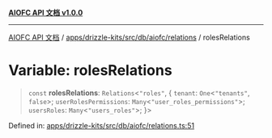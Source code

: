 [**AIOFC API 文档 v1.0.0**](../../../../../../../README.md)

***

[AIOFC API 文档](../../../../../../../modules.md) / [apps/drizzle-kits/src/db/aiofc/relations](../README.md) / rolesRelations

# Variable: rolesRelations

> `const` **rolesRelations**: `Relations`\<`"roles"`, \{ `tenant`: `One`\<`"tenants"`, `false`\>; `userRolesPermissions`: `Many`\<`"user_roles_permissions"`\>; `usersRoles`: `Many`\<`"users_roles"`\>; \}\>

Defined in: [apps/drizzle-kits/src/db/aiofc/relations.ts:51](https://github.com/aiofc-nx/aiofc-server-20250113/blob/c42968e9d610c830827b0ce80268360670d99c8b/apps/drizzle-kits/src/db/aiofc/relations.ts#L51)
